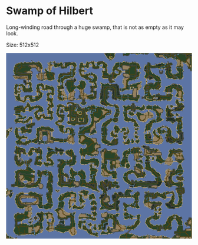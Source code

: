 Swamp of Hilbert
================

Long-winding road through a huge swamp, that is not as empty as it may look.

Size: 512x512

![Map thumbnail](/openra/src/maps/ra/hilbert_swamp/map.png?raw=true "Swamp of Hilbert")
